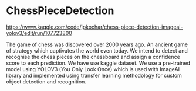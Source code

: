 # ChessPieceDetection
https://www.kaggle.com/code/jpkochar/chess-piece-detection-imageai-yolov3/edit/run/107723800

The game of chess was discovered over 2000 years ago. An ancient game of strategy which captivates the world even today. 
We intend to detect and recognise the chess pieces on the chessboard and assign a confidence score to each prediction.
We have use kaggle dataset.
We use a pre-trained model using YOLOV3 (You Only Look Once) which is used with ImageAI library and implemented using transfer learning methodology for custom object detection and recognition.

